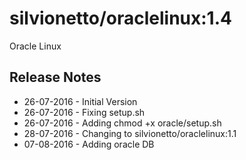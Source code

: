 # silvionetto/oraclelinux:1.4
Oracle Linux

## Release Notes
- 26-07-2016 - Initial Version
- 26-07-2016 - Fixing setup.sh 
- 26-07-2016 - Adding chmod +x oracle/setup.sh 
- 28-07-2016 - Changing to silvionetto/oraclelinux:1.1
- 07-08-2016 - Adding oracle DB
